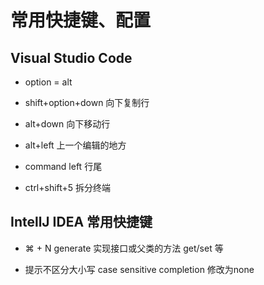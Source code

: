 # 常用快捷键、配置


## Visual Studio Code 

- option = alt


- shift+option+down  向下复制行
- alt+down 向下移动行
- alt+left 上一个编辑的地方
- command left  行尾
- ctrl+shift+5 拆分终端

## IntellJ IDEA 常用快捷键

- ⌘ + N  generate  实现接口或父类的方法 get/set 等

- 提示不区分大小写  case sensitive completion  修改为none 
